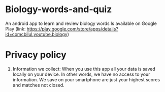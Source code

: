 # Biology-words-and-quiz
An android app to learn and review biology words
Is available on Google Play (link: https://play.google.com/store/apps/details?id=comcbilul.youtube.biology)

# Privacy policy

1. Information we collect: 
When you use this app all your data is saved locally on your device. In other words, we have no access to your information.
We save on your smartphone are just your highest scores and matches not closed.
